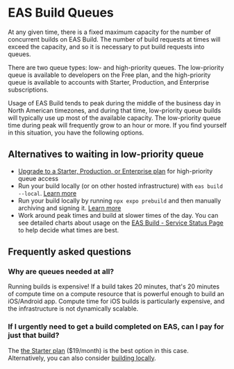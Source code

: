 # EAS Build Queues

At any given time, there is a fixed maximum capacity for the number of concurrent builds on EAS Build. The number of build requests at times will exceed the capacity, and so it is necessary to put build requests into queues.

There are two queue types: low- and high-priority queues. The low-priority queue is available to developers on the Free plan, and the high-priority queue is available to accounts with Starter, Production, and Enterprise subscriptions.

Usage of EAS Build tends to peak during the middle of the business day in North American timezones, and during that time, low-priority queue builds will typically use up most of the available capacity. The low-priority queue time during peak will frequently grow to an hour or more. If you find yourself in this situation, you have the following options.

## Alternatives to waiting in low-priority queue

- [Upgrade to a Starter, Production, or Enterprise plan](https://expo.dev/pricing) for high-priority queue access
- Run your build locally (or on other hosted infrastructure) with `eas build --local`. [Learn more](https://docs.expo.dev/build-reference/local-builds/)
- Run your build locally by running `npx expo prebuild` and then manually archiving and signing it. [Learn more](https://docs.expo.dev/deploy/build-project/#production-builds-locally)
- Work around peak times and build at slower times of the day. You can see detailed charts about usage on the [EAS Build - Service Status Page](https://expo.dev/eas-build-status) to help decide what times are best.

## Frequently asked questions

### Why are queues needed at all?

Running builds is expensive! If a build takes 20 minutes, that's 20 minutes of compute time on a compute resource that is powerful enough to build an iOS/Android app. Compute time for iOS builds is particularly expensive, and the infrastructure is not dynamically scalable.

### If I urgently need to get a build completed on EAS, can I pay for just that build?

The [the Starter plan](https://expo.dev/pricing) ($19/month) is the best option in this case. Alternatively, you can also consider [building locally](https://docs.expo.dev/deploy/build-project/#production-builds-locally).
